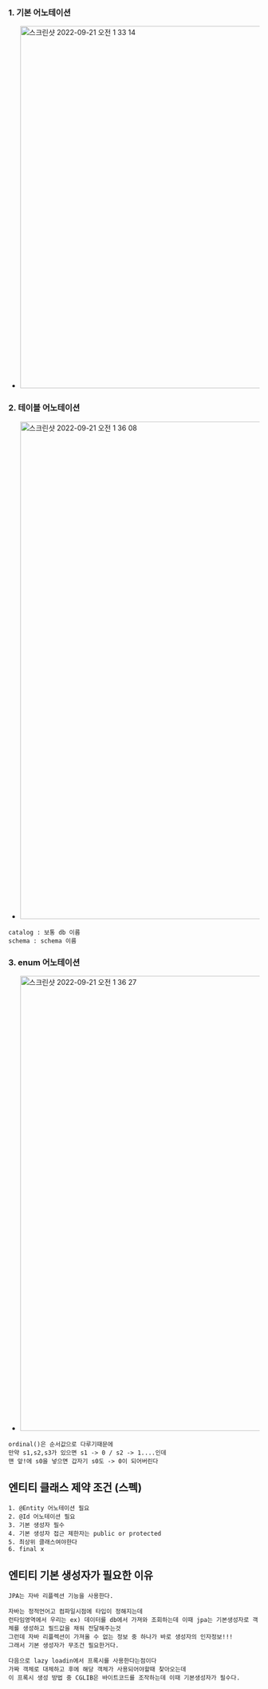 ### 1. 기본 어노테이션
- <img width="726" alt="스크린샷 2022-09-21 오전 1 33 14" src="https://user-images.githubusercontent.com/62214428/191314344-a0e3df19-eff1-4a60-8db1-33e922869a0e.png">
### 2. 테이블 어노테이션 
- <img width="997" alt="스크린샷 2022-09-21 오전 1 36 08" src="https://user-images.githubusercontent.com/62214428/191314924-5d0afc53-c33e-4835-84e6-db60570b17e0.png">
```
catalog : 보통 db 이름
schema : schema 이름
```
### 3. enum 어노테이션
- <img width="912" alt="스크린샷 2022-09-21 오전 1 36 27" src="https://user-images.githubusercontent.com/62214428/191314982-1b55e26d-4153-420e-8978-3bcea3e460c0.png">
```
ordinal()은 순서값으로 다루기때문에 
만약 s1,s2,s3가 있으면 s1 -> 0 / s2 -> 1....인데
맨 앞!에 s0을 넣으면 갑자기 s0도 -> 0이 되어버린다
```


## 엔티티 클래스 제약 조건 (스펙)
```
1. @Entity 어노테이션 필요
2. @Id 어노테이션 필요
3. 기본 생성자 필수
4. 기본 생성자 접근 제한자는 public or protected
5. 최상위 클래스여야한다
6. final x
```

## 엔티티 기본 생성자가 필요한 이유
```
JPA는 자바 리플렉션 기능을 사용한다.

자바는 정적언어고 컴파일시점에 타입이 정해지는데
런타임영역에서 우리는 ex) 데이터를 db에서 가져와 조회하는데 이때 jpa는 기본생성자로 객체를 생성하고 필드값을 채워 전달해주는것
그런데 자바 리플렉션이 가져올 수 없는 정보 중 하나가 바로 생성자의 인자정보!!!
그래서 기본 생성자가 무조건 필요한거다.
```
```
다음으로 lazy loadin에서 프록시를 사용한다는점이다
가짜 객체로 대체하고 후에 해당 객체가 사용되어야할때 찾아오는데
이 프록시 생성 방법 중 CGLIB은 바이트코드를 조작하는데 이때 기본생성자가 필수다.
```
